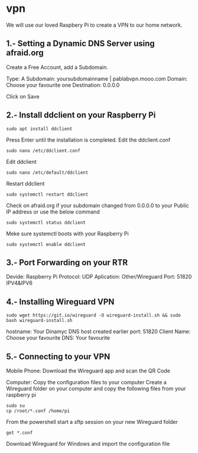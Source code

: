 # vpn

We will use our loved Raspbery Pi to create a VPN to our home network.

## 1.- Setting a Dynamic DNS Server using afraid.org

Create a Free Account, add a Subdomain.

  Type: A
  Subdomain: yoursubdomainname | pablabvpn.mooo.com
  Domain: Choose your favourite one
  Destination: 0.0.0.0
  
Click on Save


## 2.- Install ddclient on your Raspberry Pi

```
sudo apt install ddclient
```

Press Enter until the installation is completed.
Edit the ddclient.conf
```
sudo nano /etc/ddclient.conf
```
Edit ddclient
```
sudo nano /etc/default/ddclient
```

Restart ddclient
```
sudo systemctl restart ddclient
```

Check on afraid.org if your subdomain changed from 0.0.0.0 to your Public IP address or use the below command
```
sudo systemctl status ddclient
```

Meke sure systemctl boots with your Raspberry Pi
```
sudo systemctl enable ddclient
```

## 3.- Port Forwarding on your RTR

Devide: Raspberry Pi
Protocol: UDP
Aplication: Other/Wireguard
Port: 51820
IPV4&IPV6

## 4.- Installing Wireguard VPN

```
sudo wget https://git.io/wireguard -O wireguard-install.sh && sudo bash wireguard-install.sh
```

hostname: Your Dinamyc DNS host created earlier
port: 51820
Client Name: Choose your favourite
DNS: Your favourite

## 5.- Connecting to your VPN

Mobile Phone:
  Download the Wireguard app and scan the QR Code

Computer: Copy the configuration files to your computer
  Create a Wireguard folder on your computer and copy the following files from your raspberry pi
  ```
sudo su
cp /root/*.conf /home/pi
```
From the powershell start a sftp session on your new Wireguard folder
```
get *.conf
```
Download Wireguard for Windows and import the configuration file


